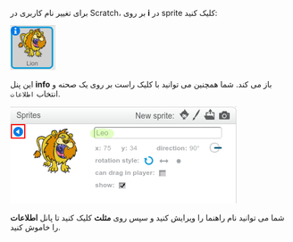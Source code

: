 برای تغییر نام کاربری در Scratch، بر روی **i** در sprite کلیک کنید:

![تصویری](images/rename-info.png)

این پنل **info** باز می کند. شما همچنین می توانید با کلیک راست بر روی یک صحنه و انتخاب `اطلاعات`.

![تصویری](images/rename-change.png)

شما می توانید نام راهنما را ویرایش کنید و سپس روی **مثلث** کلیک کنید تا پانل **اطلاعات** را خاموش کنید.